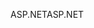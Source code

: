 <span data-ttu-id="60825-101">ASP.NET</span><span class="sxs-lookup"><span data-stu-id="60825-101">ASP.NET</span></span>